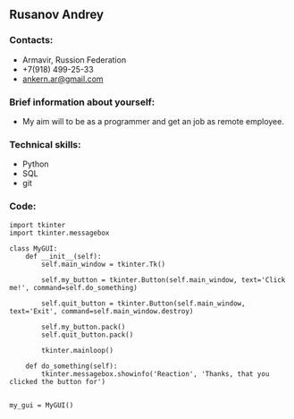 ﻿##  Rusanov Andrey
### Contacts:
- Armavir, Russion Federation
- +7(918) 499\-25\-33
- ankern.ar@gmail.com

### Brief information about yourself:
- My aim will to be as a programmer and get an job as remote employee.

### Technical skills:
- Python
- SQL
- git

### Code:
```
import tkinter
import tkinter.messagebox

class MyGUI:
    def __init__(self):
        self.main_window = tkinter.Tk()

        self.my_button = tkinter.Button(self.main_window, text='Click me!', command=self.do_something)

        self.quit_button = tkinter.Button(self.main_window, text='Exit', command=self.main_window.destroy)

        self.my_button.pack()
        self.quit_button.pack()

        tkinter.mainloop()

    def do_something(self):
        tkinter.messagebox.showinfo('Reaction', 'Thanks, that you clicked the button for')


my_gui = MyGUI()
```
